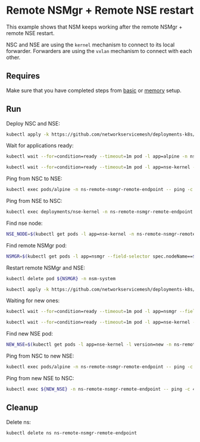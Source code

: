 # Remote NSMgr + Remote NSE restart

This example shows that NSM keeps working after the remote NSMgr + remote NSE restart.

NSC and NSE are using the `kernel` mechanism to connect to its local forwarder.
Forwarders are using the `vxlan` mechanism to connect with each other.

## Requires

Make sure that you have completed steps from [basic](../../basic) or [memory](../../memory) setup.

## Run

Deploy NSC and NSE:
```bash
kubectl apply -k https://github.com/networkservicemesh/deployments-k8s/examples/heal/remote-nsmgr-remote-endpoint/nsmgr-before-death?ref=1de66d5659ea30ffc230bf4150e1711b1931f829
```

Wait for applications ready:
```bash
kubectl wait --for=condition=ready --timeout=1m pod -l app=alpine -n ns-remote-nsmgr-remote-endpoint
```
```bash
kubectl wait --for=condition=ready --timeout=1m pod -l app=nse-kernel -n ns-remote-nsmgr-remote-endpoint
```

Ping from NSC to NSE:
```bash
kubectl exec pods/alpine -n ns-remote-nsmgr-remote-endpoint -- ping -c 4 172.16.1.100
```

Ping from NSE to NSC:
```bash
kubectl exec deployments/nse-kernel -n ns-remote-nsmgr-remote-endpoint -- ping -c 4 172.16.1.101
```

Find nse node:
```bash
NSE_NODE=$(kubectl get pods -l app=nse-kernel -n ns-remote-nsmgr-remote-endpoint --template '{{range .items}}{{.spec.nodeName}}{{"\n"}}{{end}}')
```

Find remote NSMgr pod:
```bash
NSMGR=$(kubectl get pods -l app=nsmgr --field-selector spec.nodeName==${NSE_NODE} -n nsm-system --template '{{range .items}}{{.metadata.name}}{{"\n"}}{{end}}')
```

Restart remote NSMgr and NSE:
```bash
kubectl delete pod ${NSMGR} -n nsm-system
```
```bash
kubectl apply -k https://github.com/networkservicemesh/deployments-k8s/examples/heal/remote-nsmgr-remote-endpoint/nsmgr-after-death?ref=1de66d5659ea30ffc230bf4150e1711b1931f829
```

Waiting for new ones:
```bash
kubectl wait --for=condition=ready --timeout=1m pod -l app=nsmgr --field-selector spec.nodeName==${NSE_NODE} -n nsm-system
```
```bash
kubectl wait --for=condition=ready --timeout=1m pod -l app=nse-kernel -l version=new -n ns-remote-nsmgr-remote-endpoint
```

Find new NSE pod:
```bash
NEW_NSE=$(kubectl get pods -l app=nse-kernel -l version=new -n ns-remote-nsmgr-remote-endpoint --template '{{range .items}}{{.metadata.name}}{{"\n"}}{{end}}')
```

Ping from NSC to new NSE:
```bash
kubectl exec pods/alpine -n ns-remote-nsmgr-remote-endpoint -- ping -c 4 172.16.1.102
```

Ping from new NSE to NSC:
```bash
kubectl exec ${NEW_NSE} -n ns-remote-nsmgr-remote-endpoint -- ping -c 4 172.16.1.103
```

## Cleanup

Delete ns:
```bash
kubectl delete ns ns-remote-nsmgr-remote-endpoint
```
